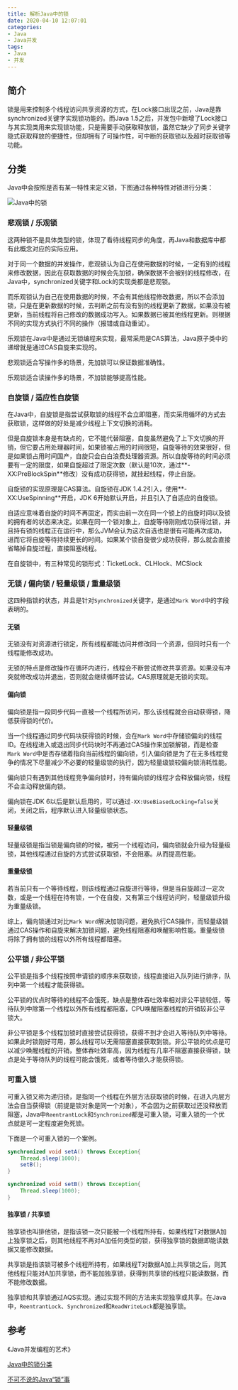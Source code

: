 ```yaml
---
title: 解析Java中的锁
date: 2020-04-10 12:07:01
categories:
- Java
- Java并发
tags:
- Java
- 并发
---
```




## 简介

锁是用来控制多个线程访问共享资源的方式，在Lock接口出现之前，Java是靠synchronized关键字实现锁功能的。而Java 1.5之后，并发包中新增了Lock接口与其实现类用来实现锁功能，只是需要手动获取释放锁，虽然它缺少了同步关键字隐式获取释放的便捷性，但却拥有了可操作性，可中断的获取锁以及超时获取锁等功能。



## 分类

Java中会按照是否有某一特性来定义锁，下图通过各种特性对锁进行分类：

![Java中的锁](https://blog-1251613845.cos.ap-shanghai.myqcloud.com/concurrency/lock/Java%E7%9A%84%E9%94%81.png)



### 悲观锁 / 乐观锁

这两种锁不是具体类型的锁，体现了看待线程同步的角度，再Java和数据库中都有此概念对应的实际应用。

对于同一个数据的并发操作，悲观锁认为自己在使用数据的时候，一定有别的线程来修改数据，因此在获取数据的时候会先加锁，确保数据不会被别的线程修改，在Java中，synchronized关键字和Lock的实现类都是悲观锁。

而乐观锁认为自己在使用数据的时候，不会有其他线程修改数据，所以不会添加锁，只是在更新数据的时候，去判断之前有没有别的线程更新了数据，如果没有被更新，当前线程将自己修改的数据成功写入。如果数据已被其他线程更新。则根据不同的实现方式执行不同的操作（报错或自动重试）。

乐观锁在Java中是通过无锁编程来实现，最常采用是CAS算法，Java原子类中的递增就是通过CAS自旋来实现的。

悲观锁适合写操作多的场景，先加锁可以保证数据准确性。

乐观锁适合读操作多的场景，不加锁能够提高性能。





### 自旋锁 / 适应性自旋锁

在Java中，自旋锁是指尝试获取锁的线程不会立即阻塞，而实采用循环的方式去获取锁，这样做的好处是减少线程上下文切换的消耗。

但是自旋锁本身是有缺点的，它不能代替阻塞，自旋虽然避免了上下文切换的开销，但它要占用处理器时间，如果锁被占用的时间很短，自旋等待的效果很好，但是如果锁占用时间国产，自旋只会白白浪费处理器资源。所以自旋等待的时间必须要有一定的限度，如果自旋超过了限定次数（默认是10次，通过**-XX:PreBlockSpin**修改）没有成功获得锁，就挂起线程，停止自旋。

自旋锁的实现原理是CAS算法。自旋锁在JDK 1.4.2引入，使用**-XX:UseSpinning**开启，JDK 6开始默认开启，并且引入了自适应的自旋锁。

自适应意味着自旋的时间不再固定，而实由前一次在同一个锁上的自旋时间以及锁的拥有者的状态来决定。如果在同一个锁对象上，自旋等待刚刚成功获得过锁，并且持有锁的线程正在运行中，那么JVM会认为这次自选也是很有可能再次成功，进而它将自旋等待持续更长的时间。如果某个锁自旋很少成功获得，那么就会直接省略掉自旋过程，直接阻塞线程。

在自旋锁中，有三种常见的锁形式：TicketLock、CLHlock、MCSlock





### 无锁 / 偏向锁 / 轻量级锁 / 重量级锁

这四种指锁的状态，并且是针对`Synchronized`关键字，是通过`Mark Word`中的字段表明的。



#### 无锁

无锁没有对资源进行锁定，所有线程都能访问并修改同一个资源，但同时只有一个线程能修改成功。

无锁的特点是修改操作在循环内进行，线程会不断尝试修改共享资源。如果没有冲突就修改成功并退出，否则就会继续循环尝试。CAS原理就是无锁的实现。



#### 偏向锁

偏向锁是指一段同步代码一直被一个线程所访问，那么该线程就会自动获得锁，降低获得锁的代价。

当一个线程通过同步代码块获得锁的时候，会在`Mark Word`中存储锁偏向的线程ID。在线程进入或退出同步代码块时不再通过CAS操作来加锁解锁，而是检查`Mark Word`中是否存储着指向当前线程的偏向锁，引入偏向锁是为了在无多线程竞争的情况下尽量减少不必要的轻量级锁的执行，因为轻量级锁较偏向锁消耗性能。

偏向锁只有遇到其他线程竞争偏向锁时，持有偏向锁的线程才会释放偏向锁，线程不会主动释放偏向锁。

偏向锁在JDK 6以后是默认启用的，可以通过`-XX:UseBiasedLocking=false`关闭，关闭之后，程序默认进入轻量级锁状态。



#### 轻量级锁

轻量级锁是指当锁是偏向锁的时候，被另一个线程访问，偏向锁就会升级为轻量级锁，其他线程通过自旋的方式尝试获取锁，不会阻塞。从而提高性能。



#### 重量级锁

若当前只有一个等待线程，则该线程通过自旋进行等待，但是当自旋超过一定次数，或是一个线程在持有锁，一个在自旋，又有第三个线程访问时，轻量级锁升级为重量级锁。



综上，偏向锁通过对比`Mark Word`解决加锁问题，避免执行CAS操作，而轻量级锁通过CAS操作和自旋来解决加锁问题，避免线程阻塞和唤醒影响性能。重量级锁将除了拥有锁的线程以外所有线程都阻塞。



### 公平锁 / 非公平锁

公平锁是指多个线程按照申请锁的顺序来获取锁，线程直接进入队列进行排序，队列中第一个线程才能获得锁。

公平锁的优点时等待的线程不会饿死，缺点是整体吞吐效率相对非公平锁较低，等待队列中除第一个线程以外所有线程都阻塞，CPU唤醒阻塞线程的开销较非公平锁大。

非公平锁是多个线程加锁时直接尝试获得锁，获得不到才会进入等待队列中等待。如果此时锁刚好可用，那么线程可以无需阻塞直接获取到锁。非公平锁的优点是可以减少唤醒线程的开销，整体吞吐效率高，因为线程有几率不阻塞直接获得锁，缺点是处于等待队列的线程可能会饿死，或者等待很久才能获得锁。





### 可重入锁

可重入锁又称为递归锁，是指同一个线程在外层方法获取锁的时候，在进入内层方法会自当获得锁（前提是锁对象是同一个对象），不会因为之前获取过还没释放而阻塞，Java中`ReentrantLock`和`Synchronized`都是可重入锁，可重入锁的一个优点就是可一定程度避免死锁。

下面是一个可重入锁的一个案例。

```java
synchronized void setA() throws Exception{
	Thread.sleep(1000);
	setB();
}

synchronized void setB() throws Exception{
	Thread.sleep(1000);
}
```



#### 独享锁 / 共享锁

独享锁也叫排他锁，是指该锁一次只能被一个线程所持有，如果线程T对数据A加上独享锁之后，则其他线程不再对A加任何类型的锁，获得独享锁的数据即能读数据又能修改数据。

共享锁是指该锁可被多个线程所持有，如果线程T对数据A加上共享锁之后，则其他线程只能对A加共享锁，而不能加独享锁，获得到共享锁的线程只能读数据，而不能修改数据。

独享锁和共享锁通过AQS实现。通过实现不同的方法来实现独享或共享。在Java中，`ReentrantLock`、`Synchronized`和`ReadWriteLock`都是独享锁。





## 参考

《Java并发编程的艺术》

[Java中的锁分类](https://www.cnblogs.com/qifengshi/p/6831055.html)

[不可不说的Java“锁”事](https://tech.meituan.com/2018/11/15/java-lock.html)

